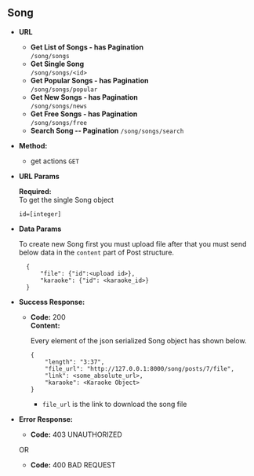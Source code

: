 **Song**
----

* **URL**

    * **Get List of Songs - has Pagination** </br> `/song/songs`
    * **Get Single Song** </br> `/song/songs/<id>`
    * **Get Popular Songs - has Pagination** </br> `/song/songs/popular`
    * **Get New Songs - has Pagination** </br> `/song/songs/news`
    * **Get Free Songs - has Pagination** </br> `/song/songs/free`
    * **Search Song -- Pagination** `/song/songs/search`

    
* **Method:**
  
     * get actions `GET`
     
  
*  **URL Params**

   **Required:** </br>
   To get the single Song object

   `id=[integer]`


* **Data Params**
    
    To create new Song first you must upload file after that you must 
    send below data in the `content` part of Post structure.
    </br>
    
        {
            "file": {"id":<upload id>},
            "karaoke": {"id": <karaoke_id>}
        }
    
    <!-- * `poet` | `composer` | `singer` | `owner` are Artist object that are serialized, but only their `id` is essential -->
    <!-- * `related_poem` is a poem post object that is serialized, but only its `id` is essential -->
    <!-- * Except  `file` other attributes could be null -->

    

* **Success Response:**
  
  * **Code:** 200 <br />
    **Content:** 
    
    Every element of the json serialized Song object has shown below.
    
        {
            "length": "3:37",
            "file_url": "http://127.0.0.1:8000/song/posts/7/file",
            "link": <some_absolute_url>,
            "karaoke": <Karaoke Object>
        }

    * `file_url` is the link to download the song file

* **Error Response:**

  * **Code:** 403 UNAUTHORIZED <br />

  OR

  * **Code:** 400 BAD REQUEST <br />